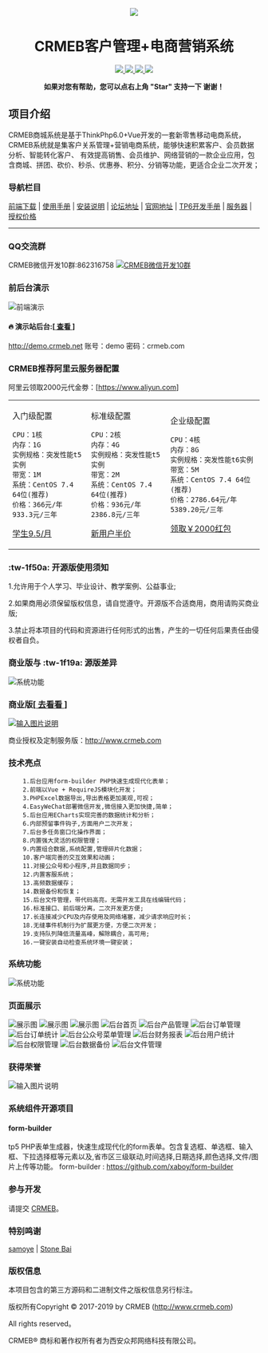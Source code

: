 <p align="center">
<img src="https://images.gitee.com/uploads/images/2018/1214/151026_2299df23_892944.gif" />
</p>
<h1 align="center"> CRMEB客户管理+电商营销系统</h1> 
<p align="center">
    <a href="http://www.crmeb.com">
        <img src="https://img.shields.io/badge/OfficialWebsite-CRMEB-yellow.svg" />
    </a>
<a href="http://www.crmeb.com">
        <img src="https://img.shields.io/badge/Licence-GPL3.0-green.svg?style=flat" />
    </a>
    <a href="http://www.crmeb.com">
        <img src="https://img.shields.io/badge/Edition-3.0-blue.svg" />
    </a>
     <a href="https://gitee.com/ZhongBangKeJi/CRMEB/repository/archive/master.zip">
        <img src="https://img.shields.io/badge/download-80m-red.svg" />
    </a>
    </p>
<p align="center">    
    <b>如果对您有帮助，您可以点右上角 "Star" 支持一下 谢谢！</b>
</p>

## 项目介绍
   CRMEB商城系统是基于ThinkPhp6.0+Vue开发的一套新零售移动电商系统，CRMEB系统就是集客户关系管理+营销电商系统，能够快速积累客户、会员数据分析、智能转化客户、
   有效提高销售、会员维护、网络营销的一款企业应用，包含商城、拼团、砍价、秒杀、优惠券、积分、分销等功能，更适合企业二次开发；

### 导航栏目

[前端下载](/readme/前端下载地址.md)
 | [使用手册](https://help.crmeb.net)
 | [安装说明](/readme/安装说明.md)
 | [论坛地址](http://bbs.crmeb.net)
 | [官网地址](https://www.crmeb.com)
 | [TP6开发手册](https://www.kancloud.cn/manual/thinkphp6_0/content)
 | [服务器](https://promotion.aliyun.com/ntms/yunparter/invite.html?userCode=dligum2z)
 | [授权价格](https://s.click.taobao.com/W7hVkLw)
- - -

### QQ交流群
CRMEB微信开发10群:862316758 <a target="_blank" href="//shang.qq.com/wpa/qunwpa?idkey=babe8ace21478fd489eccac3d567d9a3d3049db32f47e3915890d8d95179e642"><img border="0" src="//pub.idqqimg.com/wpa/images/group.png" alt="CRMEB微信开发10群" title="CRMEB微信开发10群"></a>
###  前后台演示
![前端演示](/readme/images/演示二维码.jpg)

####   :fire:  演示站后台:[<a href='http://demo.crmeb.net' target="_blank"> 查看 </a>]       
<a href='http://demo.crmeb.net' target="_blank">http://demo.crmeb.net</a>  账号：demo  密码：crmeb.com

### CRMEB推荐阿里云服务器配置

阿里云领取2000元代金劵：[<a href="https://promotion.aliyun.com/ntms/yunparter/invite.html?userCode=dligum2z">https://www.aliyun.com</a>]
 
 <table><tr><td> 
 
 入门级配置
 ```
 CPU：1核
 内存：1G
 实例规格：突发性能t5实例
 带宽：1M
 系统：CentOS 7.4 64位(推荐)
 价格：366元/年 933.3元/三年
 ```
 <a href="https://promotion.aliyun.com/ntms/yunparter/invite.html?userCode=dligum2z">学生9.5/月</a>
   </td>
 <td>
 
 标准级配置
 ```
 CPU：2核
 内存：4G
 实例规格：突发性能t5实例
 带宽：2M
 系统：CentOS 7.4 64位(推荐)
 价格：936元/年 2386.8元/三年
 ```
 <a href="https://promotion.aliyun.com/ntms/yunparter/invite.html?userCode=dligum2z">新用户半价</a>
 
   </td>
   <td>
 
 企业级配置
 ```
 CPU：4核
 内存：8G
 实例规格：突发性能t6实例
 带宽：5M
 系统：CentOS 7.4 64位(推荐)
 价格：2786.64元/年 5389.20元/三年
 ```
 <a href="https://promotion.aliyun.com/ntms/yunparter/invite.html?userCode=dligum2z">领取￥2000红包</a>
 
   </td>
   </tr></table>
 

###   :tw-1f50a: 开源版使用须知
1.允许用于个人学习、毕业设计、教学案例、公益事业;

2.如果商用必须保留版权信息，请自觉遵守。开源版不合适商用，商用请购买商业版;

3.禁止将本项目的代码和资源进行任何形式的出售，产生的一切任何后果责任由侵权者自负。

### 商业版与 :tw-1f19a: 源版差异

![系统功能](/readme/images/商业版对比.jpg)


### 商业版[<a href='https://s.click.taobao.com/W7hVkLw' target="_blank"> 去看看 </a>]

[![输入图片说明](https://images.gitee.com/uploads/images/2019/0122/114739_a48f5bfd_892944.gif "tasheng jo(1).gif")](https://s.click.taobao.com/W7hVkLw)


商业授权及定制服务版：http://www.crmeb.com




### 技术亮点
~~~
    1.后台应用form-builder PHP快速生成现代化表单；
    2.前端以Vue + RequireJS模块化开发；
    3.PHPExcel数据导出,导出表格更加美观,可视；
    4.EasyWeChat部署微信开发,微信接入更加快捷,简单；
    5.后台应用ECharts实现完善的数据统计和分析；
    6.内部预留事件钩子,方面用户二次开发；
    7.后台多任务窗口化操作界面；
    8.内置强大灵活的权限管理；
    9.内置组合数据,系统配置,管理碎片化数据；
    10.客户端完善的交互效果和动画；
    11.对接公众号和小程序,并且数据同步；
    12.内置客服系统；
    13.高频数据缓存；
    14.数据备份和恢复；
    15.后台文件管理，带代码高亮，无需开发工具在线编辑代码；
    16.标准接口、前后端分离，二次开发更方便;
    17.长连接减少CPU及内存使用及网络堵塞，减少请求响应时长；
    18.无缝事件机制行为扩展更方便，方便二次开发；
    19.支持队列降低流量高峰，解除耦合，高可用;
    16.一键安装自动检查系统环境一键安装；
~~~
### 系统功能
![系统功能](/readme/images/系统功能.jpg)

### 页面展示
![展示图](/readme/images/展示图_01.jpg "展示图.png")
![展示图](/readme/images/展示图_02.jpg "展示图.png")
![展示图](/readme/images/展示图_03.jpg "展示图.png")
![后台首页](/readme/images/后台首页.png "后台首页.png")
![后台产品管理](/readme/images/后台产品管理.png "后台产品管理.png")
![后台订单管理](/readme/images/后台订单管理.png "后台订单管理.png")
![后台订单统计](/readme/images/后台订单统计.png "后台订单统计.png")
![后台公众号菜单管理](/readme/images/后台公众号菜单管理.png "后台公众号菜单管理.png")
![后台财务报表](/readme/images/后台财务报表.png "后台财务报表.png")
![后台用户统计](/readme/images/后台用户统计.png "后台用户统计.png")
![后台权限管理](/readme/images/后台权限管理.png "后台权限管理.png")
![后台数据备份](/readme/images/后台数据备份.png "后台数据备份.png")
![后台文件管理](/readme/images/后台文件管理.png "后台文件管理.png")

### 获得荣誉
![输入图片说明](https://images.gitee.com/uploads/images/2019/0805/111208_eb4fe823_892944.jpeg "WechatIMG2434.jpeg")

###  系统组件开源项目

#### form-builder

tp5 PHP表单生成器，快速生成现代化的form表单。包含复选框、单选框、输入框、下拉选择框等元素以及,省市区三级联动,时间选择,日期选择,颜色选择,文件/图片上传等功能。
form-builder : https://github.com/xaboy/form-builder

### 参与开发

请提交 [CRMEB](https://gitee.com/ZhongBangKeJi/CRMEB/pulls)。

### 特别鸣谢
[samoye](https://gitee.com/yizhisamoye)
 | [Stone Bai](https://gitee.com/bys1123)

### 版权信息

本项目包含的第三方源码和二进制文件之版权信息另行标注。

版权所有Copyright © 2017-2019 by CRMEB (http://www.crmeb.com)

All rights reserved。

CRMEB® 商标和著作权所有者为西安众邦网络科技有限公司。
